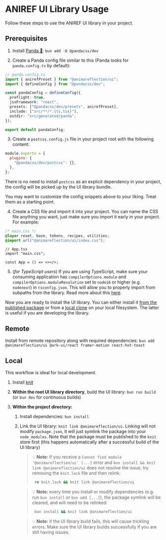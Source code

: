# ANIREF UI Library Usage

Follow these steps to use the ANIREF UI library in your project.

## Prerequisites

1. Install [Panda 🐼](https://panda-css.com/): `bun add -D @pandacss/dev`

2. Create a Panda config file similar to this (Panda looks for `panda.config.ts` by default):

```ts
// panda.config.ts
import { anirefPreset } from "@animareflection/ui";
import { defineConfig } from "@pandacss/dev";

const pandaConfig = defineConfig({
  preflight: true,
  jsxFramework: "react",
  presets: ["@pandacss/dev/presets", anirefPreset],
  include: ["src/**/*.{ts,tsx}"],
  outdir: "src/generated/panda",
});

export default pandaConfig;
```

3. Create a `postcss.config.js` file in your project root with the following content:

```js
module.exports = {
  plugins: {
    "@pandacss/dev/postcss": {},
  },
};
```

There is no need to install `postcss` as an explicit dependency in your project, the config will be picked up by the UI library bundle.

You may want to customize the config snippets above to your liking. Treat them as a starting point.

4. Create a CSS file and import it into your project. You can name the CSS file anything you want, just make sure you import it early in your project. For example:

```css
/* main.css */
@layer reset, base, tokens, recipes, utilities;
@import url("@animareflection/ui/index.css");
```

```tsx
// App.tsx
import "main.css";

const App = () => <></>;
```

5. (_for TypeScript users_) If you are using TypeScript, make sure your consuming application has `compilerOptions.module` and `compilerOptions.moduleResolution` set to `node16` or higher (e.g. `nodenext`) in `tsconfig.json`. This will allow you to properly import from subpaths from the library. Read more about this [here](https://devblogs.microsoft.com/typescript/announcing-typescript-4-7/#ecmascript-module-support-in-node-js).

Now you are ready to install the UI library. You can either install it [from the published package](#from-published-package) or from a [local clone](#local) on your local filesystem. The latter is useful if you are developing the library.

## Remote

Install from remote repository along with required dependencies: `bun add @animareflection/ui @ark-ui/react framer-motion react-hot-toast`

## Local

This workflow is ideal for local development.

1. Install [knit](https://github.com/coopbri/knit)
2. **Within the root UI library directory**, build the UI library: `bun run build` (or `bun dev` for continuous builds)
3. **Within the project directory:**

   1. Install dependencies: `bun install`
   2. Link the UI library: `knit link @animareflection/ui`. Linking will not modify `package.json`, it will just symlink the package into your `node_modules`. Note that the package must be published to the `knit` store first (this happens automatically after a successful build of the UI library)

      > 💡 **Note:** if you receive a `Cannot find module '@animareflection/ui' [...]` error and `bun install && knit link @animareflection/ui` does not resolve the issue, try removing the `knit.lock` file and then relink:
      >
      > ```sh
      >  rm knit.lock && knit link @animareflection/ui
      > ```

      > 💡 **Note:** every time you install or modify dependencies (e.g. run `bun install` or `bun add [...]`), the package symlink will be cleared, and will need to be relinked:
      >
      > ```sh
      >  bun install && knit link @animareflection/ui
      > ```

      > 💡 **Note:** if the UI library build fails, this will cause trickling errors. Make sure the UI library builds successfully if you are still having issues.
